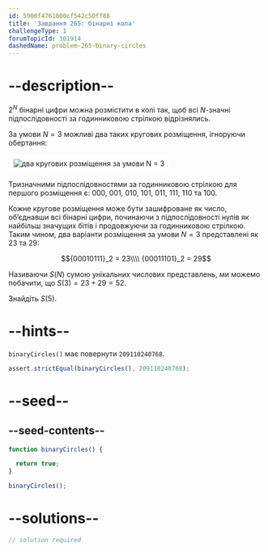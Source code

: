```yaml
---
id: 5900f4761000cf542c50ff88
title: 'Завдання 265: бінарні кола'
challengeType: 1
forumTopicId: 301914
dashedName: problem-265-binary-circles
---
```


# --description--

$2^N$ бінарні цифри можна розмістити в колі так, щоб всі $N$-значні підпослідовності за годинниковою стрілкою відрізнялись.

За умови $N = 3$ можливі два таких кругових розміщення, ігноруючи обертання:

<img class="img-responsive center-block" alt="два кругових розміщення за умови N = 3" src="https://cdn.freecodecamp.org/curriculum/project-euler/binary-circles.gif" style="background-color: white; padding: 10px;" />

Тризначними підпослідовностями за годинниковою стрілкою для першого розміщення є: 000, 001, 010, 101, 011, 111, 110 та 100.

Кожне кругове розміщення може бути зашифроване як число, об’єднавши всі бінарні цифри, починаючи з підпослідовності нулів як найбільш значущих бітів і продовжуючи за годинниковою стрілкою. Таким чином, два варіанти розміщення за умови $N = 3$ представлені як 23 та 29:

$${00010111}_2 = 23\\\\
{00011101}_2 = 29$$

Називаючи $S(N)$ сумою унікальних числових представлень, ми можемо побачити, що $S(3) = 23 + 29 = 52$.

Знайдіть $S(5)$.

# --hints--

`binaryCircles()` має повернути `209110240768`.

```js
assert.strictEqual(binaryCircles(), 209110240768);
```

# --seed--

## --seed-contents--

```js
function binaryCircles() {

  return true;
}

binaryCircles();
```

# --solutions--

```js
// solution required
```
